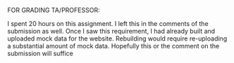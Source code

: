 FOR GRADING TA/PROFESSOR: 

I spent 20 hours on this assignment. I left this in the comments of the submission as well. Once I saw this requirement, I had already built and uploaded mock data for the website. Rebuilding would require re-uploading a substantial amount of mock data. Hopefully this or the comment on the submission will suffice
